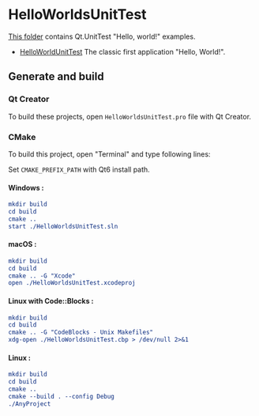# HelloWorldsUnitTest

[This folder](.) contains Qt.UnitTest "Hello, world!" examples.

* [HelloWorldUnitTest](HelloWorldUnitTest/README.md) The classic first application "Hello, World!".

## Generate and build

### Qt Creator

To build these projects, open `HelloWorldsUnitTest.pro` file with Qt Creator.

### CMake

To build this project, open "Terminal" and type following lines:

Set `CMAKE_PREFIX_PATH` with Qt6 install path.

#### Windows :

``` cmake
mkdir build
cd build
cmake ..
start ./HelloWorldsUnitTest.sln
```

#### macOS :

``` cmake
mkdir build
cd build
cmake .. -G "Xcode"
open ./HelloWorldsUnitTest.xcodeproj
```

#### Linux with Code::Blocks :

``` cmake
mkdir build
cd build
cmake .. -G "CodeBlocks - Unix Makefiles"
xdg-open ./HelloWorldsUnitTest.cbp > /dev/null 2>&1
```

#### Linux :

``` cmake
mkdir build
cd build
cmake .. 
cmake --build . --config Debug
./AnyProject
```
